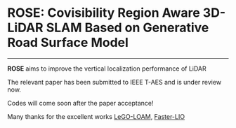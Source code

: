 # ROSE: Covisibility Region Aware 3D-LiDAR SLAM Based on Generative Road Surface Model 
---
**ROSE** aims to improve the vertical localization performance of LiDAR

The relevant paper has been submitted to IEEE T-AES and is under review now. 

Codes will come soon after the paper acceptance! 

Many thanks for the excellent works [LeGO-LOAM](https://github.com/RobustFieldAutonomyLab/LeGO-LOAM), [Faster-LIO](https://github.com/gaoxiang12/faster-lio) 
